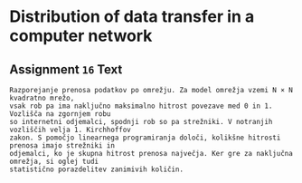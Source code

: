 # **Distribution of data transfer in a computer network**

## Assignment `16` Text
```
Razporejanje prenosa podatkov po omrežju. Za model omrežja vzemi N × N kvadratno mrežo,
vsak rob pa ima naključno maksimalno hitrost povezave med 0 in 1. Vozlišča na zgornjem robu
so internetni odjemalci, spodnji rob so pa strežniki. V notranjih vozliščih velja 1. Kirchhoffov
zakon. S pomočjo linearnega programiranja določi, kolikšne hitrosti prenosa imajo strežniki in
odjemalci, ko je skupna hitrost prenosa največja. Ker gre za naključna omrežja, si oglej tudi
statistično porazdelitev zanimivih količin.
```


